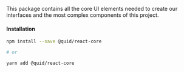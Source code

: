 This package contains all the core UI elements needed to create our
interfaces and the most complex components of this project.

#### Installation

```bash
npm install --save @quid/react-core

# or

yarn add @quid/react-core
```
